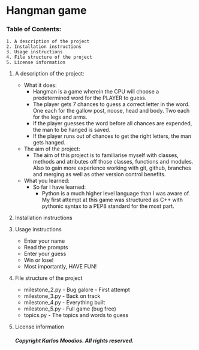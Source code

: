# Hangman game
### Table of Contents:
    1. A description of the project
    2. Installation instructions
    3. Usage instructions
    4. File structure of the project
    5. License information 

1. A description of the project: 
    - What it does:
        - Hangman is a game wherein the CPU will choose a predetermined word for the PLAYER to guess.
        - The player gets 7 chances to guess a correct letter in the word. One each for the gallow post, noose, head and body. Two each for the legs and arms.
        - If the player guesses the word before all chances are expended, the man to be hanged is saved.
        - If the player runs out of chances to get the right letters, the man gets hanged.
    - The aim of the project:
        - The aim of this project is to familiarise myself with classes, methods and atributes off those classes, functions and modules. Also to gain more experience working with git, github, branches and merging as well as other version control benefits.
    - What you learned:
        - So far I have learned:
            - Python is a much higher level language than I was aware of. My first attempt at this game was structured as C++ with pythonic syntax to a PEP8 standard for the most part.

1. Installation instructions

1. Usage instructions
    - Enter your name
    - Read the prompts
    - Enter your guess
    - Win or lose! 
    - Most importantly, HAVE FUN!
1. File structure of the project
    - milestone_2.py - Bug galore - First attempt
    - milestone_3.py - Back on track
    - milestone_4.py - Everything built 
    - milestone_5.py - Full game (bug free) 
    - topics.py - The topics and words to guess

1. License information 
    ##### __Copyright Karlos Moodios. All rights reserved.__
